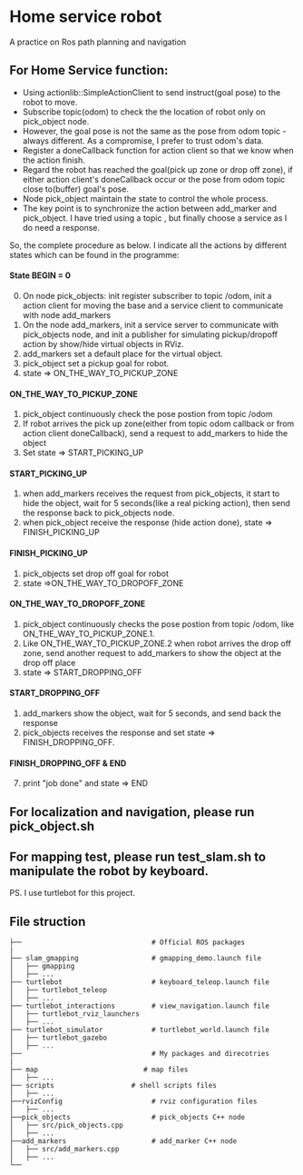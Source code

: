 # Home service robot

A practice on Ros path planning and navigation


## For Home Service function:

- Using actionlib::SimpleActionClient to send instruct(goal pose) to the robot to move.  
- Subscribe topic(odom) to check the the location of robot only on pick_object node.  
- However, the goal pose is not the same as the pose from odom topic - always different. As a compromise, I prefer to trust odom's data.  
- Register a doneCallback function for action client so that we know when the action finish.  
- Regard the robot has reached the goal(pick up zone or drop off zone), if either action client's doneCallback occur or the pose from odom topic close to(buffer) goal's pose.  
- Node pick_object maintain the state to control the whole process.   
- The key point is to synchronize the action between add_marker and pick_object. I have tried using a topic , but finally choose a service as I do need a response.  
  
So, the complete procedure as below. I indicate all the actions by different states which can be found in the programme:  
      
#### State BEGIN = 0  
0. On node pick_objects: init register subscriber to topic /odom, init a action client for moving the base and a service client to communicate with node add_markers   
1. On the node add_markers, init a service server to communicate with pick_objects node, and  init a publisher for simulating pickup/dropoff action by show/hide virtual objects in RViz.  
2. add_markers set a default place for the virtual object.  
2. pick_object set a pickup goal for robot.  
3. state => ON_THE_WAY_TO_PICKUP_ZONE  
#### ON_THE_WAY_TO_PICKUP_ZONE  
1. pick_object continuously check the pose postion from topic /odom  
2. If robot arrives the pick up zone(either from topic odom callback or from action client doneCallback), send a request to add_markers to hide the object  
3. Set state => START_PICKING_UP  
#### START_PICKING_UP  
1. when add_markers receives the request from pick_objects, it start to hide the object, wait for 5 seconds(like a real picking action), then send the response back to pick_objects node.  
2. when pick_object receive the response (hide action done), state => FINISH_PICKING_UP  
#### FINISH_PICKING_UP  
1. pick_objects set drop off goal for robot  
2. state =>ON_THE_WAY_TO_DROPOFF_ZONE  
#### ON_THE_WAY_TO_DROPOFF_ZONE  
1. pick_object continuously checks the pose postion from topic /odom, like ON_THE_WAY_TO_PICKUP_ZONE.1.  
2. Like ON_THE_WAY_TO_PICKUP_ZONE.2  when robot arrives the drop off zone,  send another request to add_markers to show the object at the drop off place  
3. state => START_DROPPING_OFF  
#### START_DROPPING_OFF  
1. add_markers show the object, wait for 5 seconds, and send back the response  
2. pick_objects receives the response and set state => FINISH_DROPPING_OFF.  
#### FINISH_DROPPING_OFF & END  
7. print "job done" and state => END  


## For localization and navigation, please run pick_object.sh 

## For mapping test, please run test_slam.sh to manipulate the robot by keyboard.

PS. I use turtlebot for this project. 

## File struction  
    ├──                                # Official ROS packages  
    |  
    ├── slam_gmapping                  # gmapping_demo.launch file                     
    │   ├── gmapping  
    │   ├── ...  
    ├── turtlebot                      # keyboard_teleop.launch file  
    │   ├── turtlebot_teleop  
    │   ├── ...  
    ├── turtlebot_interactions         # view_navigation.launch file        
    │   ├── turtlebot_rviz_launchers  
    │   ├── ...  
    ├── turtlebot_simulator            # turtlebot_world.launch file   
    │   ├── turtlebot_gazebo  
    │   ├── ...  
    ├──                                # My packages and direcotries  
    |  
    ├── map                          # map files  
    │   ├── ...  
    ├── scripts                   # shell scripts files  
    │   ├── ...  
    ├──rvizConfig                      # rviz configuration files  
    │   ├── ...  
    ├──pick_objects                    # pick_objects C++ node  
    │   ├── src/pick_objects.cpp  
    │   ├── ...  
    ├──add_markers                     # add_marker C++ node  
    │   ├── src/add_markers.cpp  
    │   ├── ...  
    └──  